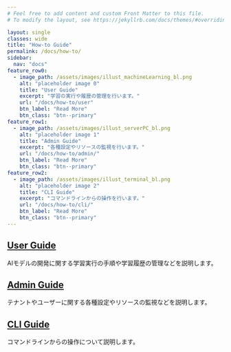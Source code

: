 ```yaml
---
# Feel free to add content and custom Front Matter to this file.
# To modify the layout, see https://jekyllrb.com/docs/themes/#overriding-theme-defaults

layout: single
classes: wide
title: "How-to Guide"
permalink: /docs/how-to/
sidebar:
  nav: "docs"
feature_row0:
  - image_path: /assets/images/illust_machineLearning_bl.png
    alt: "placeholder image 0"
    title: "User Guide"
    excerpt: "学習の実行や履歴の管理を行います。"
    url: "/docs/how-to/user"
    btn_label: "Read More"
    btn_class: "btn--primary"
feature_row1:
  - image_path: /assets/images/illust_serverPC_bl.png
    alt: "placeholder image 1"
    title: "Admin Guide"
    excerpt: "各種設定やリソースの監視を行います。"
    url: "/docs/how-to/admin/"
    btn_label: "Read More"
    btn_class: "btn--primary"
feature_row2:
  - image_path: /assets/images/illust_terminal_bl.png
    alt: "placeholder image 2"
    title: "CLI Guide"
    excerpt: "コマンドラインからの操作を行います。"
    url: "/docs/how-to/cli/"  
    btn_label: "Read More"
    btn_class: "btn--primary"
---
```


## <a href="/docs/how-to/user">User Guide</a>
AIモデルの開発に関する学習実行の手順や学習履歴の管理などを説明します。

## <a href="/docs/how-to/admin/">Admin Guide</a>
テナントやユーザーに関する各種設定やリソースの監視などを説明します。

## <a href="/docs/how-to/cli/">CLI Guide</a>
コマンドラインからの操作について説明します。